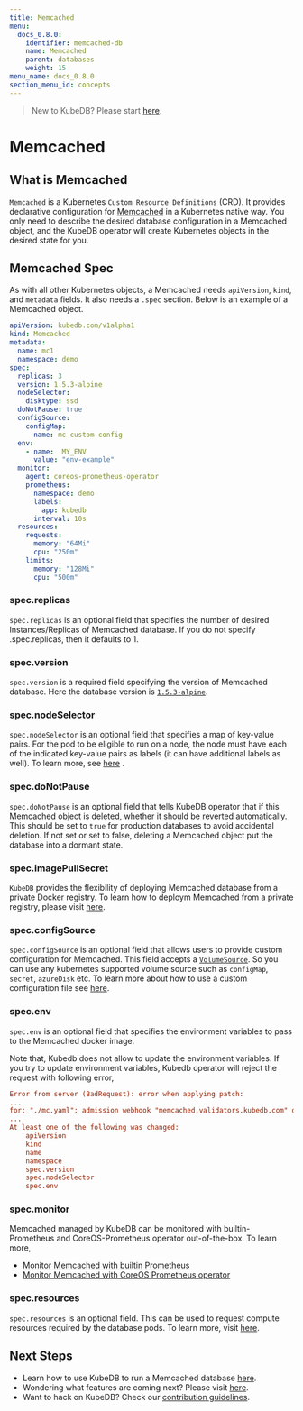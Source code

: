 ```yaml
---
title: Memcached
menu:
  docs_0.8.0:
    identifier: memcached-db
    name: Memcached
    parent: databases
    weight: 15
menu_name: docs_0.8.0
section_menu_id: concepts
---
```


> New to KubeDB? Please start [here](/docs/concepts/README.md).

# Memcached

## What is Memcached

`Memcached` is a Kubernetes `Custom Resource Definitions` (CRD). It provides declarative configuration for [Memcached](https://memcached.org/) in a Kubernetes native way. You only need to describe the desired database configuration in a Memcached object, and the KubeDB operator will create Kubernetes objects in the desired state for you.

## Memcached Spec

As with all other Kubernetes objects, a Memcached needs `apiVersion`, `kind`, and `metadata` fields. It also needs a `.spec` section. Below is an example of a Memcached object.

```yaml
apiVersion: kubedb.com/v1alpha1
kind: Memcached
metadata:
  name: mc1
  namespace: demo
spec:
  replicas: 3
  version: 1.5.3-alpine
  nodeSelector:
    disktype: ssd
  doNotPause: true
  configSource:
    configMap:
      name: mc-custom-config
  env:
    - name:  MY_ENV
      value: "env-example"
  monitor:
    agent: coreos-prometheus-operator
    prometheus:
      namespace: demo
      labels:
        app: kubedb
      interval: 10s
  resources:
    requests:
      memory: "64Mi"
      cpu: "250m"
    limits:
      memory: "128Mi"
      cpu: "500m"
```

### spec.replicas

`spec.replicas` is an optional field that specifies the number of desired Instances/Replicas of Memcached database. If you do not specify .spec.replicas, then it defaults to 1.

### spec.version

`spec.version` is a required field specifying the version of Memcached database. Here the database version is [`1.5.3-alpine`](https://hub.docker.com/r/library/memcached/tags/).

### spec.nodeSelector

`spec.nodeSelector` is an optional field that specifies a map of key-value pairs. For the pod to be eligible to run on a node, the node must have each of the indicated key-value pairs as labels (it can have additional labels as well). To learn more, see [here](https://kubernetes.io/docs/concepts/configuration/assign-pod-node/#nodeselector) .

### spec.doNotPause

`spec.doNotPause` is an optional field that tells KubeDB operator that if this Memcached object is deleted, whether it should be reverted automatically. This should be set to `true` for production databases to avoid accidental deletion. If not set or set to false, deleting a Memcached object put the database into a dormant state.

### spec.imagePullSecret

`KubeDB` provides the flexibility of deploying Memcached database from a private Docker registry. To learn how to deploym Memcached from a private registry, please visit [here](/docs/guides/memcached/private-registry/using-private-registry.md).

### spec.configSource

`spec.configSource` is an optional field that allows users to provide custom configuration for Memcached. This field accepts a [`VolumeSource`](https://github.com/kubernetes/api/blob/release-1.11/core/v1/types.go#L47). So you can use any kubernetes supported volume source such as `configMap`, `secret`, `azureDisk` etc. To learn more about how to use a custom configuration file see [here](/docs/guides/memcached/custom-config/using-custom-config.md).

### spec.env

`spec.env` is an optional field that specifies the environment variables to pass to the Memcached docker image.

Note that, Kubedb does not allow to update the environment variables. If you try to update environment variables, Kubedb operator will reject the request with following error,

```ini
Error from server (BadRequest): error when applying patch:
...
for: "./mc.yaml": admission webhook "memcached.validators.kubedb.com" denied the request: precondition failed for:
...
At least one of the following was changed:
	apiVersion
	kind
	name
	namespace
	spec.version
	spec.nodeSelector
	spec.env
```

### spec.monitor

Memcached managed by KubeDB can be monitored with builtin-Prometheus and CoreOS-Prometheus operator out-of-the-box. To learn more,

- [Monitor Memcached with builtin Prometheus](/docs/guides/memcached/monitoring/using-builtin-prometheus.md)
- [Monitor Memcached with CoreOS Prometheus operator](/docs/guides/memcached/monitoring/using-coreos-prometheus-operator.md)

### spec.resources

`spec.resources` is an optional field. This can be used to request compute resources required by the database pods. To learn more, visit [here](http://kubernetes.io/docs/user-guide/compute-resources/).

## Next Steps

- Learn how to use KubeDB to run a Memcached database [here](/docs/guides/memcached/README.md).
- Wondering what features are coming next? Please visit [here](/docs/roadmap.md).
- Want to hack on KubeDB? Check our [contribution guidelines](/docs/CONTRIBUTING.md).
